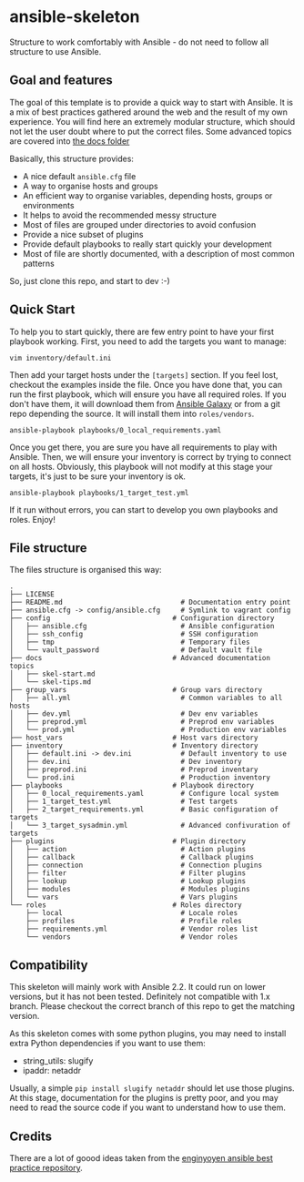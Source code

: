 # ansible-skeleton
Structure to work comfortably with Ansible - do not need to follow all structure to use Ansible.


## Goal and features

The goal of this template is to provide a quick way to start with Ansible. It is a mix of best practices gathered around the web and the result of my own experience. You will find here an extremely modular structure, which should not let the user doubt where to put the correct files. Some advanced topics are covered into [the docs folder](docs/)

Basically, this structure provides:

- A nice default ```ansible.cfg``` file
- A way to organise hosts and groups
- An efficient way to organise variables, depending hosts, groups or environments
- It helps to avoid the recommended messy structure
- Most of files are grouped under directories to avoid confusion
- Provide a nice subset of plugins
- Provide default playbooks to really start quickly your development
- Most of file are shortly documented, with a description of most common patterns

So, just clone this repo, and start to dev :-)


## Quick Start

To help you to start quickly, there are few entry point to have your first playbook working. First, you need to add the targets you want to manage:

```
vim inventory/default.ini
```
Then add your target hosts under the ```[targets]``` section. If you feel lost, checkout the examples inside the file. Once you have done that, you can run the first playbook, which will ensure you have all required roles. If you don't have them, it will download them from [Ansible Galaxy](https://galaxy.ansible.com/) or from a git repo depending the source. It will install them into ```roles/vendors```.

```
ansible-playbook playbooks/0_local_requirements.yaml
```
Once you get there, you are sure you have all requirements to play with Ansible. Then, we will ensure your inventory is correct by trying to connect on all hosts. Obviously, this playbook will not modify at this stage your targets, it's just to be sure your inventory is ok.
```
ansible-playbook playbooks/1_target_test.yml
```
If it run without errors, you can start to develop you own playbooks and roles. Enjoy!


## File structure
The files structure is organised this way:
```
.
├── LICENSE
├── README.md                             # Documentation entry point
├── ansible.cfg -> config/ansible.cfg     # Symlink to vagrant config
├── config                              # Configuration directory
│   ├── ansible.cfg                       # Ansible configuration
│   ├── ssh_config                        # SSH configuration
│   ├── tmp                               # Temporary files
│   └── vault_password                    # Default vault file
├── docs                                # Advanced documentation topics
│   ├── skel-start.md
│   └── skel-tips.md
├── group_vars                          # Group vars directory
│   ├── all.yml                           # Common variables to all hosts
│   ├── dev.yml                           # Dev env variables
│   ├── preprod.yml                       # Preprod env variables
│   └── prod.yml                          # Production env variables
├── host_vars                           # Host vars directory
├── inventory                           # Inventory directory
│   ├── default.ini -> dev.ini            # Default inventory to use
│   ├── dev.ini                           # Dev inventory
│   ├── preprod.ini                       # Preprod inventary
│   └── prod.ini                          # Production inventory
├── playbooks                           # Playbook directory
│   ├── 0_local_requirements.yaml         # Configure local system
│   ├── 1_target_test.yml                 # Test targets
│   ├── 2_target_requirements.yml         # Basic configuration of targets
│   └── 3_target_sysadmin.yml             # Advanced confivuration of targets
├── plugins                             # Plugin directory
│   ├── action                            # Action plugins
│   ├── callback                          # Callback plugins
│   ├── connection                        # Connection plugins
│   ├── filter                            # Filter plugins
│   ├── lookup                            # Lookup plugins
│   ├── modules                           # Modules plugins
│   └── vars                              # Vars plugins
└── roles                               # Roles directory
    ├── local                             # Locale roles
    ├── profiles                          # Profile roles
    ├── requirements.yml                  # Vendor roles list
    └── vendors                           # Vendor roles
```

## Compatibility

This skeleton will mainly work with Ansible 2.2. It could run on lower versions, but it has not been tested. Definitely not compatible with 1.x branch. Please checkout the correct branch of this repo to get the matching version.

As this skeleton comes with some python plugins, you may need to install extra Python dependencies if you want to use them:

* string_utils: slugify
* ipaddr: netaddr

Usually, a simple ```pip install slugify netaddr``` should let use those plugins. At this stage, documentation for the plugins is pretty poor, and you may need to read the source code if you want to understand how to use them.

## Credits
There are a lot of goood ideas taken from the [enginyoyen ansible best practice repository](https://github.com/enginyoyen/ansible-best-practises/).
